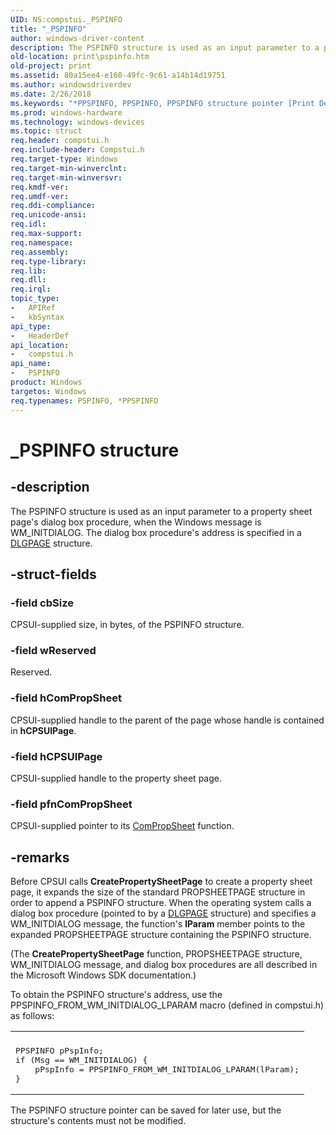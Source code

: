 ```yaml
---
UID: NS:compstui._PSPINFO
title: "_PSPINFO"
author: windows-driver-content
description: The PSPINFO structure is used as an input parameter to a property sheet page's dialog box procedure, when the Windows message is WM_INITDIALOG. The dialog box procedure's address is specified in a DLGPAGE structure.
old-location: print\pspinfo.htm
old-project: print
ms.assetid: 80a15ee4-e160-49fc-9c61-a14b14d19751
ms.author: windowsdriverdev
ms.date: 2/26/2018
ms.keywords: "*PPSPINFO, PPSPINFO, PPSPINFO structure pointer [Print Devices], PSPINFO, PSPINFO structure [Print Devices], _PSPINFO, compstui/PPSPINFO, compstui/PSPINFO, cpsuifnc_0e5bb634-1f21-4e4d-aee9-c45ff0dc1c26.xml, print.pspinfo"
ms.prod: windows-hardware
ms.technology: windows-devices
ms.topic: struct
req.header: compstui.h
req.include-header: Compstui.h
req.target-type: Windows
req.target-min-winverclnt: 
req.target-min-winversvr: 
req.kmdf-ver: 
req.umdf-ver: 
req.ddi-compliance: 
req.unicode-ansi: 
req.idl: 
req.max-support: 
req.namespace: 
req.assembly: 
req.type-library: 
req.lib: 
req.dll: 
req.irql: 
topic_type:
-	APIRef
-	kbSyntax
api_type:
-	HeaderDef
api_location:
-	compstui.h
api_name:
-	PSPINFO
product: Windows
targetos: Windows
req.typenames: PSPINFO, *PPSPINFO
---
```


# _PSPINFO structure


## -description


The PSPINFO structure is used as an input parameter to a property sheet page's dialog box procedure, when the Windows message is WM_INITDIALOG. The dialog box procedure's address is specified in a <a href="https://msdn.microsoft.com/library/windows/hardware/ff547607">DLGPAGE</a> structure.


## -struct-fields




### -field cbSize

CPSUI-supplied size, in bytes, of the PSPINFO structure.


### -field wReserved

Reserved.


### -field hComPropSheet

CPSUI-supplied handle to the parent of the page whose handle is contained in <b>hCPSUIPage</b>.


### -field hCPSUIPage

CPSUI-supplied handle to the property sheet page.


### -field pfnComPropSheet

CPSUI-supplied pointer to its <a href="https://msdn.microsoft.com/library/windows/hardware/ff546207">ComPropSheet</a> function.


## -remarks



Before CPSUI calls <b>CreatePropertySheetPage</b> to create a property sheet page, it expands the size of the standard PROPSHEETPAGE structure in order to append a PSPINFO structure. When the operating system calls a dialog box procedure (pointed to by a <a href="https://msdn.microsoft.com/library/windows/hardware/ff547607">DLGPAGE</a> structure) and specifies a WM_INITDIALOG message, the function's <b>lParam</b> member points to the expanded PROPSHEETPAGE structure containing the PSPINFO structure.

(The <b>CreatePropertySheetPage</b> function, PROPSHEETPAGE structure, WM_INITDIALOG message, and dialog box procedures are all described in the Microsoft Windows SDK documentation.)

To obtain the PSPINFO structure's address, use the PPSPINFO_FROM_WM_INITDIALOG_LPARAM macro (defined in compstui.h) as follows:

<div class="code"><span codelanguage=""><table>
<tr>
<th></th>
</tr>
<tr>
<td>
<pre>PPSPINFO pPspInfo;
if (Msg == WM_INITDIALOG) {
    pPspInfo = PPSPINFO_FROM_WM_INITDIALOG_LPARAM(lParam);
}</pre>
</td>
</tr>
</table></span></div>
The PSPINFO structure pointer can be saved for later use, but the structure's contents must not be modified.



